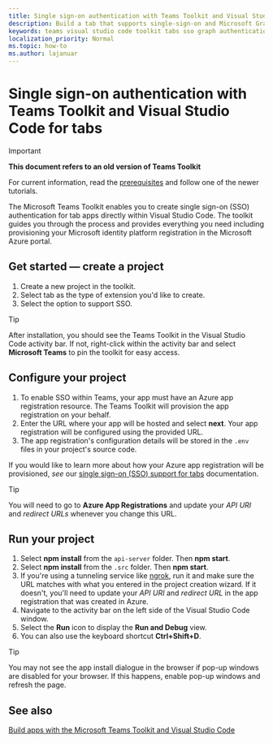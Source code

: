 ```yaml
---
title: Single sign-on authentication with Teams Toolkit and Visual Studio Code for tabs
description: Build a tab that supports single-sign-on and Microsoft Graph calls directly within Visual Studio Code with the Microsoft Teams Toolkit.
keywords: teams visual studio code toolkit tabs sso graph authentication Azure identity platform
localization_priority: Normal
ms.topic: how-to
ms.author: lajanuar
---
```

# Single sign-on authentication with Teams Toolkit and Visual Studio Code for tabs

> [!IMPORTANT]
> **This document refers to an old version of Teams Toolkit**
>
> For current information, read the [prerequisites](../get-started/prerequisites.md) and follow one of the newer tutorials.

The Microsoft Teams Toolkit enables you to create single sign-on (SSO) authentication for tab apps directly within Visual Studio Code. The toolkit guides you through the process and provides everything you need including provisioning your Microsoft identity platform registration in the Microsoft Azure portal.

## Get started — create a project

1. Create a new project in the toolkit.
1. Select tab as the type of extension you'd like to create.
1. Select the option to support SSO.

> [!TIP]
> After installation, you should see the Teams Toolkit in the Visual Studio Code activity bar. If not, right-click within the activity bar and select **Microsoft Teams** to pin the toolkit for easy access.

## Configure your project

1. To enable SSO within Teams, your app must have an Azure app registration resource. The Teams Toolkit will provision the app registration on your behalf.
1. Enter the URL where your app will be hosted and select **next**. Your app registration will be configured using the provided URL.
1. The app registration's configuration details will be stored in the `.env` files in your project's source code.

If you would like to learn more about how your Azure app registration will be provisioned, *see*  our [single sign-on (SSO) support for tabs](../tabs/how-to/authentication/tab-sso-overview.md) documentation.

> [!TIP]
> You will need to go to **Azure App Registrations** and update your *API URI* and *redirect URLs* whenever you change this URL.

## Run your project

1. Select **npm install** from the `api-server` folder. Then **npm start**.
1. Select **npm install** from the `.src` folder. Then **npm start**.
1. If you're using a tunneling service like [ngrok](https://ngrok.com/), run it and make sure the URL matches with what you entered in the project creation wizard. If it doesn't, you'll need to update your *API URI* and *redirect URL* in the app registration that was created in Azure.
1. Navigate to the activity bar on the left side of the Visual Studio Code window.
1. Select the **Run** icon to display the **Run and Debug** view.
1. You can also use the keyboard shortcut **Ctrl+Shift+D**.

> [!TIP]
> You may not see the app install dialogue in the browser if pop-up windows are disabled for your browser. If this happens, enable pop-up windows and refresh the page.

## See also

[Build apps with the Microsoft Teams Toolkit and Visual Studio Code](visual-studio-code-overview.md)
